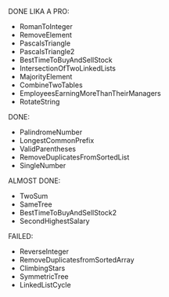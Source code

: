 DONE LIKA A PRO:
- RomanToInteger
- RemoveElement
- PascalsTriangle
- PascalsTriangle2
- BestTimeToBuyAndSellStock
- IntersectionOfTwoLinkedLists
- MajorityElement
- CombineTwoTables
- EmployeesEarningMoreThanTheirManagers
- RotateString

DONE:
- PalindromeNumber
- LongestCommonPrefix
- ValidParentheses
- RemoveDuplicatesFromSortedList
- SingleNumber

ALMOST DONE:
- TwoSum
- SameTree
- BestTimeToBuyAndSellStock2
- SecondHighestSalary

FAILED:
- ReverseInteger
- RemoveDuplicatesfromSortedArray
- ClimbingStars
- SymmetricTree
- LinkedListCycle
